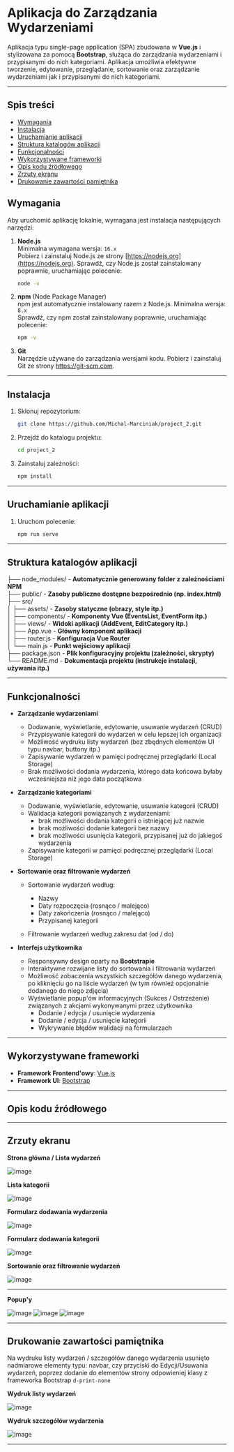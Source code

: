 # Aplikacja do Zarządzania Wydarzeniami

Aplikacja typu single-page application (SPA) zbudowana w **Vue.js** i stylizowana za pomocą **Bootstrap**, służąca do zarządzania wydarzeniami i przypisanymi do nich kategoriami. Aplikacja umożliwia efektywne tworzenie, edytowanie, przeglądanie, sortowanie oraz zarządzanie wydarzeniami jak i przypisanymi do nich kategoriami.  

---

## Spis treści
- [Wymagania](#wymagania)
- [Instalacja](#instalacja)
- [Uruchamianie aplikacji](#uruchamianie-aplikacji)
- [Struktura katalogów aplikacji](#struktura-katalogów-aplikacji)
- [Funkcjonalności](#funkcjonalności)
- [Wykorzystywane frameworki](#wykorzystywane-frameworki)
- [Opis kodu źródłowego](#opis-kodu-źródłowego)
- [Zrzuty ekranu](#zrzuty-ekranu)
- [Drukowanie zawartości pamiętnika](#drukowanie-zawartości-pamiętnika)


## Wymagania

Aby uruchomić aplikację lokalnie, wymagana jest instalacja następujących narzędzi:

1. **Node.js**  
   Minimalna wymagana wersja: `16.x`  
   Pobierz i zainstaluj Node.js ze strony [https://nodejs.org](https://nodejs.org).
   Sprawdź, czy Node.js został zainstalowany poprawnie, uruchamiając polecenie:  
   ```bash
   node -v

2. **npm** (Node Package Manager)  
   npm jest automatycznie instalowany razem z Node.js. Minimalna wersja: `8.x`  
   Sprawdź, czy npm został zainstalowany poprawnie, uruchamiając polecenie:  
   ```bash
   npm -v

3. **Git** \
   Narzędzie używane do zarządzania wersjami kodu.
   Pobierz i zainstaluj Git ze strony https://git-scm.com.

---

## Instalacja

1. Sklonuj repozytorium:  
   ```bash
   git clone https://github.com/Michal-Marciniak/project_2.git

2. Przejdź do katalogu projektu:  
   ```bash
   cd project_2

3. Zainstaluj zależności:  
   ```bash
   npm install

---

## Uruchamianie aplikacji

1. Uruchom polecenie:  
   ```bash
   npm run serve
   
---

## Struktura katalogów aplikacji

├── node_modules/         - **Automatycznie generowany folder z zależnościami NPM** \
├── public/               - **Zasoby publiczne dostępne bezpośrednio (np. index.html)** \
├── src/ \
│   ├── assets/               - **Zasoby statyczne (obrazy, style itp.)** \
│   ├── components/           - **Komponenty Vue (EventsList, EventForm itp.)** \
│   ├── views/                - **Widoki aplikacji (AddEvent, EditCategory itp.)** \
│   ├── App.vue               - **Główny komponent aplikacji** \
│   ├── router.js             - **Konfiguracja Vue Router** \
│   └── main.js               - **Punkt wejściowy aplikacji** \
├── package.json          - **Plik konfiguracyjny projektu (zależności, skrypty)** \
└── README.md             - **Dokumentacja projektu (instrukcje instalacji, używania itp.)**

---

## Funkcjonalności

- **Zarządzanie wydarzeniami**  
  - Dodawanie, wyświetlanie, edytowanie, usuwanie wydarzeń (CRUD)
  - Przypisywanie kategorii do wydarzeń w celu lepszej ich organizacji
  - Możliwość wydruku listy wydarzeń (bez zbędnych elementów UI typu navbar, buttony itp.)
  - Zapisywanie wydarzeń w pamięci podręcznej przeglądarki (Local Storage)
  - Brak możliwości dodania wydarzenia, którego data końcowa byłaby wcześniejsza niż jego data początkowa

- **Zarządzanie kategoriami**  
  - Dodawanie, wyświetlanie, edytowanie, usuwanie kategorii (CRUD) 
  - Walidacja kategorii powiązanych z wydarzeniami:
    - brak możliwości dodania kategorii o istniejącej już nazwie
    - brak możliwości dodanie kategorii bez nazwy
    - brak możliwości usunięcia kategorii, przypisanej już do jakiegoś wydarzenia
  - Zapisywanie kategorii w pamięci podręcznej przeglądarki (Local Storage)

- **Sortowanie oraz filtrowanie wydarzeń**  
  - Sortowanie wydarzeń według:  
    - Nazwy  
    - Daty rozpoczęcia (rosnąco / malejąco)  
    - Daty zakończenia (rosnąco / malejąco)  
    - Przypisanej kategorii

  - Filtrowanie wydarzeń według zakresu dat (od / do)

- **Interfejs użytkownika**  
  - Responsywny design oparty na **Bootstrapie**
  - Interaktywne rozwijane listy do sortowania i filtrowania wydarzeń
  - Możliwość zobaczenia wszystkich szczegółów danego wydarzenia, po kliknięciu go na liście wydarzeń (w tym również opcjonalnie dodanego do niego zdjęcia)
  - Wyświetlanie popup'ów informacyjnych (Sukces / Ostrzeżenie) związanych z akcjami wykonywanymi przez użytkownika
    - Dodanie / edycja / usunięcie wydarzenia
    - Dodanie / edycja / usunięcie kategorii
    - Wykrywanie błędów walidacji na formularzach

---

## Wykorzystywane frameworki

- **Framework Frontend'owy**: [Vue.js](https://vuejs.org/)  
- **Framework UI**: [Bootstrap](https://getbootstrap.com/)   

---

## Opis kodu źródłowego

---

## Zrzuty ekranu

**Strona główna / Lista wydarzeń**

![image](https://github.com/user-attachments/assets/920f99b0-bc89-445f-a05e-9e9682288a93)

**Lista kategorii**

![image](https://github.com/user-attachments/assets/e7c9ebd8-7119-40e6-aa46-4d462732f2a5)

**Formularz dodawania wydarzenia**

![image](https://github.com/user-attachments/assets/800cebc0-483a-4934-b8d4-0882d0dc10f2)

**Formularz dodawania kategorii**

![image](https://github.com/user-attachments/assets/99bbb8c8-6ae4-4fb4-b3e7-787a18d07224)

**Sortowanie oraz filtrowanie wydarzeń**

![image](https://github.com/user-attachments/assets/b0327c1c-2e0a-44f2-9165-fb4b395057d3)

---

**Popup'y**

![image](https://github.com/user-attachments/assets/e3196266-01a9-4693-885e-c9aceadc34be)
![image](https://github.com/user-attachments/assets/c707c93f-cb7d-4fb4-aa88-b4c827107f2d)
![image](https://github.com/user-attachments/assets/68b130bc-51b1-4e67-bae1-db9d93de9d01)


---

## Drukowanie zawartości pamiętnika

Na wydruku listy wydarzeń / szczegółów danego wydarzenia usunięto nadmiarowe elementy typu: navbar, czy przyciski do Edycji/Usuwania wydarzeń, poprzez dodanie do elementów strony odpowieniej klasy z frameworka Bootstrap `d-print-none`

**Wydruk listy wydarzeń**

![image](https://github.com/user-attachments/assets/1bce40bf-b422-4776-a008-73cf90e5066b)

**Wydruk szczegółów wydarzenia**

![image](https://github.com/user-attachments/assets/0f3c37bf-6b14-4c4e-b69c-88ea7ceb43b7)

---
